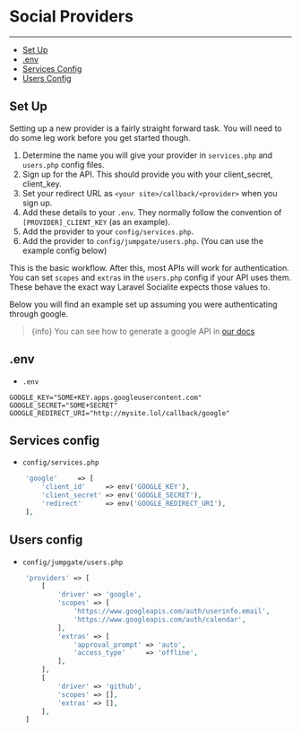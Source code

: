 # Social Providers

---

- [Set Up](#set-up)
- [.env](#env)
- [Services Config](#services-config)
- [Users Config](#users-config)

<a name="set-up"></a>
## Set Up

Setting up a new provider is a fairly straight forward task.  You will need to do some leg work before you get started 
though.

1. Determine the name you will give your provider in `services.php` and `users.php` config files.
1. Sign up for the API.  This should provide you with your client_secret, client_key.
1. Set your redirect URL as `<your site>/callback/<provider>` when you sign up.
1. Add these details to your `.env`.  They normally follow the convention of `[PROVIDER]_CLIENT_KEY` (as an example).
1. Add the provider to your `config/services.php`.
1. Add the provider to `config/jumpgate/users.php`.  (You can use the example config below)

This is the basic workflow.  After this, most APIs will work for authentication.  You can set `scopes` and `extras` in the 
`users.php` config if your API uses them.  These behave the exact way Laravel Socialite expects those values to.

Below you will find an example set up assuming you were authenticating through google.

> {info} You can see how to generate a google API in [our docs](/docs/{{version}}/users-social-google)

<a name="env"></a>
## .env

- `.env`

```dotenv
GOOGLE_KEY="SOME+KEY.apps.googleusercontent.com"
GOOGLE_SECRET="SOME+SECRET"
GOOGLE_REDIRECT_URI="http://mysite.lol/callback/google"
```

<a name="services-config"></a>
## Services config

- `config/services.php`

```php
    'google'     => [
        'client_id'     => env('GOOGLE_KEY'),
        'client_secret' => env('GOOGLE_SECRET'),
        'redirect'      => env('GOOGLE_REDIRECT_URI'),
    ],
```

<a name="users-config"></a>
## Users config

- `config/jumpgate/users.php`

```php
    'providers' => [
        [
            'driver' => 'google',
            'scopes' => [
                'https://www.googleapis.com/auth/userinfo.email',
                'https://www.googleapis.com/auth/calendar',
            ],
            'extras' => [
                'approval_prompt' => 'auto',
                'access_type'     => 'offline',
            ],
        ],
        [
            'driver' => 'github',
            'scopes' => [],
            'extras' => [],
        ],
    ]
```
